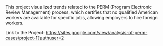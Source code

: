 
This project visualized trends related to the PERM (Program Electronic Review Management) process, which certifies that no qualified American workers are available for specific jobs, allowing employers to hire foreign workers. 

Link to the Project:
https://sites.google.com/view/analysis-of-perm-cases/project-1?authuser=2
